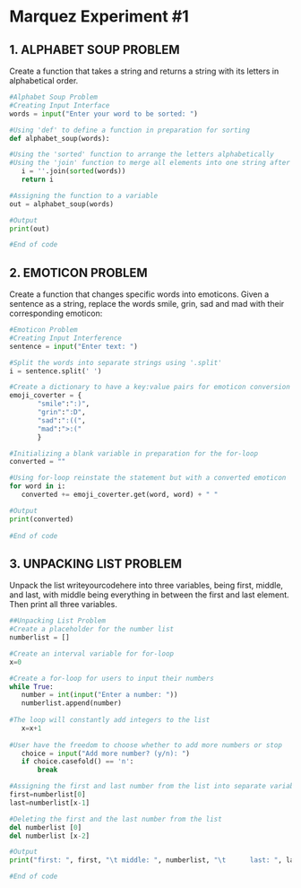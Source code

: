 # Marquez Experiment #1
## 1. ALPHABET SOUP PROBLEM

 Create a function that takes a string and returns a string with its letters in alphabetical order.
 ```python
#Alphabet Soup Problem
#Creating Input Interface
words = input("Enter your word to be sorted: ")

#Using 'def' to define a function in preparation for sorting
def alphabet_soup(words):

#Using the 'sorted' function to arrange the letters alphabetically
#Using the 'join' function to merge all elements into one string after sorting
    i = ''.join(sorted(words))
    return i

#Assigning the function to a variable
out = alphabet_soup(words)

#Output
print(out)

#End of code
```
## 2. EMOTICON PROBLEM

Create a function that changes specific words into emoticons. Given a sentence as a string, replace the words smile, grin, sad and mad with their corresponding emoticon:
 ```python
#Emoticon Problem
#Creating Input Interference
sentence = input("Enter text: ")

#Split the words into separate strings using '.split'
i = sentence.split(' ')

#Create a dictionary to have a key:value pairs for emoticon conversion
emoji_coverter = {
        "smile":":)",
        "grin":":D",
        "sad":":((",
        "mad":">:("
        }

#Initializing a blank variable in preparation for the for-loop
converted = ""

#Using for-loop reinstate the statement but with a converted emoticon
for word in i:
    converted += emoji_coverter.get(word, word) + " "

#Output
print(converted)
    
#End of code
```
## 3. UNPACKING LIST PROBLEM

Unpack the list writeyourcodehere into three variables, being first, middle, and last, with middle being everything in between the first and last element. Then print all three variables.

 ```python
##Unpacking List Problem
#Create a placeholder for the number list
numberlist = []

#Create an interval variable for for-loop
x=0

#Create a for-loop for users to input their numbers
while True:
    number = int(input("Enter a number: "))
    numberlist.append(number)
    
#The loop will constantly add integers to the list
    x=x+1
    
#User have the freedom to choose whether to add more numbers or stop   
    choice = input("Add more number? (y/n): ")
    if choice.casefold() == 'n':
        break

#Assigning the first and last number from the list into separate variables
first=numberlist[0]
last=numberlist[x-1]

#Deleting the first and the last number from the list
del numberlist [0]
del numberlist [x-2]

#Output
print("first: ", first, "\t middle: ", numberlist, "\t      last: ", last)

#End of code
```
